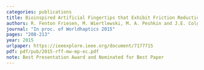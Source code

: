 ```yaml
---
categories: publications
title: Bioinspired Artificial Fingertips that Exhibit Friction Reduction when Subjected to Transverse Ultrasonic Vibrations
authors: R. Fenton Friesen, M. Wiertlewski, M. A. Peshkin and J.E. Colgate
journal: "In proc. of Worldhaptics 2015"
pages: "208-213"
year: 2015
urlpaper: https://ieeexplore.ieee.org/document/7177715
pdf: pdf/pub/2015-rff-mw-mp-ec.pdf
note: Best Presentation Award and Nominated for Best Paper
---
```

